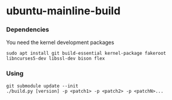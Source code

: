 # ubuntu-mainline-build

### Dependencies
You need the kernel development packages
```
sudo apt install git build-essential kernel-package fakeroot libncurses5-dev libssl-dev bison flex
```

### Using

```
git submodule update --init
./build.py [version] -p <patch1> -p <patch2> -p <patchN>...
```
